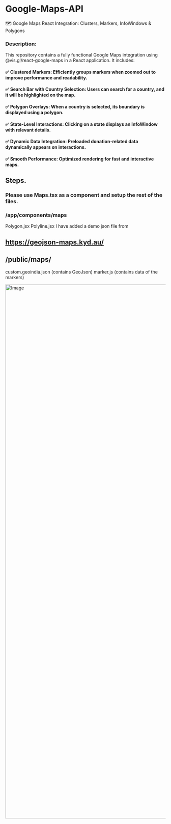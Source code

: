 # Google-Maps-API
🗺️ Google Maps React Integration: Clusters, Markers, InfoWindows &amp; Polygons



### Description:
This repository contains a fully functional Google Maps integration using @vis.gl/react-google-maps in a React application. It includes:

#### ✅ Clustered Markers: Efficiently groups markers when zoomed out to improve performance and readability.
#### ✅ Search Bar with Country Selection: Users can search for a country, and it will be highlighted on the map.
#### ✅ Polygon Overlays: When a country is selected, its boundary is displayed using a polygon.
#### ✅ State-Level Interactions: Clicking on a state displays an InfoWindow with relevant details.
#### ✅ Dynamic Data Integration: Preloaded donation-related data dynamically appears on interactions.
#### ✅ Smooth Performance: Optimized rendering for fast and interactive maps.



## Steps. 

### Please use Maps.tsx as a component and setup the rest of the files. 
### /app/components/maps
Polygon.jsx
Polyline.jsx
I have added a demo json file from 
## https://geojson-maps.kyd.au/

## /public/maps/
custom.geoindia.json (contains GeoJson)
marker.js (contains data of the markers)

<img width="1678" alt="Image" src="https://github.com/user-attachments/assets/6fd081d4-c61c-4dc9-a477-49197c4b05ba" />
